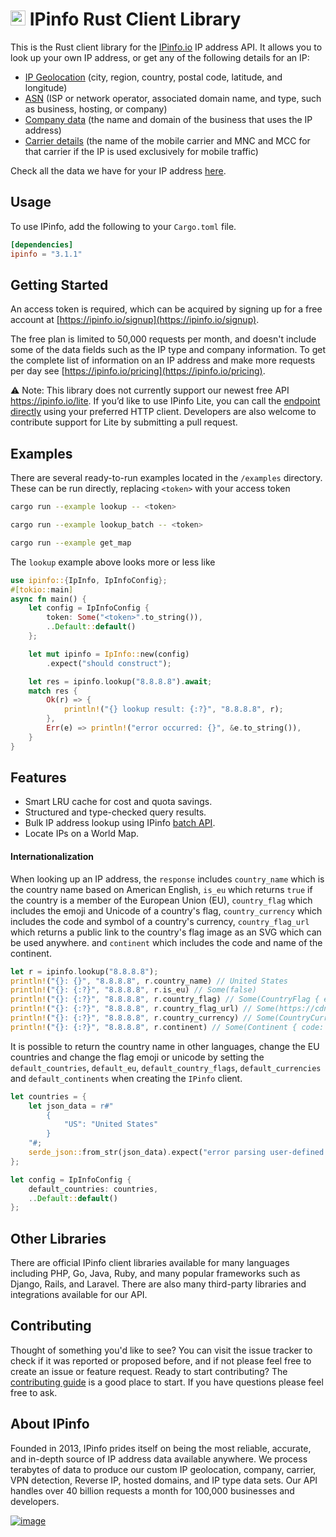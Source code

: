 # [<img src="https://ipinfo.io/static/ipinfo-small.svg" alt="IPinfo" width="24"/>](https://ipinfo.io/) IPinfo Rust Client Library

This is the Rust client library for the [IPinfo.io](https://ipinfo.io) IP address API.
It allows you to look up your own IP address, or get any of the following details for an IP:

- [IP Geolocation](https://ipinfo.io/ip-geolocation-api) (city, region, country, postal code, latitude, and longitude)
- [ASN](https://ipinfo.io/asn-api) (ISP or network operator, associated domain name, and type, such as business, hosting, or company)
- [Company data](https://ipinfo.io/ip-company-api) (the name and domain of the business that uses the IP address)
- [Carrier details](https://ipinfo.io/ip-carrier-api) (the name of the mobile carrier and MNC and MCC for that carrier if the IP is used exclusively for mobile traffic)

Check all the data we have for your IP address [here](https://ipinfo.io/what-is-my-ip).

## Usage

To use IPinfo, add the following to your `Cargo.toml` file.

```toml
[dependencies]
ipinfo = "3.1.1"
```

## Getting Started

An access token is required, which can be acquired by signing up for a free account
at [https://ipinfo.io/signup](https://ipinfo.io/signup).

The free plan is limited to 50,000 requests per month, and doesn't include some of the
data fields such as the IP type and company information. To get the complete list of
information on an IP address and make more requests per day see [https://ipinfo.io/pricing](https://ipinfo.io/pricing).

⚠️ Note: This library does not currently support our newest free API https://ipinfo.io/lite. If you’d like to use IPinfo Lite, you can call the [endpoint directly](https://ipinfo.io/developers/responses#lite-api) using your preferred HTTP client. Developers are also welcome to contribute support for Lite by submitting a pull request.

## Examples

There are several ready-to-run examples located in the `/examples` directory. These can be run directly, replacing `<token>` with your access token

```bash
cargo run --example lookup -- <token>
```

```bash
cargo run --example lookup_batch -- <token>
```

```bash
cargo run --example get_map
```

The `lookup` example above looks more or less like

```rust
use ipinfo::{IpInfo, IpInfoConfig};
#[tokio::main]
async fn main() {
    let config = IpInfoConfig {
        token: Some("<token>".to_string()),
        ..Default::default()
    };

    let mut ipinfo = IpInfo::new(config)
        .expect("should construct");

    let res = ipinfo.lookup("8.8.8.8").await;
    match res {
        Ok(r) => {
            println!("{} lookup result: {:?}", "8.8.8.8", r);
        },
        Err(e) => println!("error occurred: {}", &e.to_string()),
    }
}
```

## Features

- Smart LRU cache for cost and quota savings.
- Structured and type-checked query results.
- Bulk IP address lookup using IPinfo [batch API](https://ipinfo.io/developers/batch).
- Locate IPs on a World Map.

#### Internationalization

When looking up an IP address, the `response` includes `country_name` which is the country name based on American English, `is_eu` which returns `true` if the country is a member of the European Union (EU), `country_flag` which includes the emoji and Unicode of a country's flag, `country_currency`
which includes the code and symbol of a country's currency, `country_flag_url` which returns a public link to the country's flag image as an SVG which can be used anywhere. and `continent` which includes the code and name of the continent.

```rust
let r = ipinfo.lookup("8.8.8.8");
println!("{}: {}", "8.8.8.8", r.country_name) // United States
println!("{}: {:?}", "8.8.8.8", r.is_eu) // Some(false)
println!("{}: {:?}", "8.8.8.8", r.country_flag) // Some(CountryFlag { emoji: "🇺🇸", unicode: "U+1F1FA U+1F1F8" })
println!("{}: {:?}", "8.8.8.8", r.country_flag_url) // Some(https://cdn.ipinfo.io/static/images/countries-flags/US.svg)
println!("{}: {:?}", "8.8.8.8", r.country_currency) // Some(CountryCurrency { code: "USD", symbol: "$" })
println!("{}: {:?}", "8.8.8.8", r.continent) // Some(Continent { code: "NA", name: "North America" })
```

It is possible to return the country name in other languages, change the EU countries and change the flag emoji or unicode by setting the `default_countries`, `default_eu`, `default_country_flags`, `default_currencies` and `default_continents` when creating the `IPinfo` client.

```rust
let countries = {
    let json_data = r#"
        {
            "US": "United States"
        }
    "#;
    serde_json::from_str(json_data).expect("error parsing user-defined JSON!")
};

let config = IpInfoConfig {
    default_countries: countries,
    ..Default::default()
};
```

## Other Libraries

There are official IPinfo client libraries available for many languages including
PHP, Go, Java, Ruby, and many popular frameworks such as Django, Rails, and Laravel.
There are also many third-party libraries and integrations available for our API.

## Contributing

Thought of something you'd like to see? You can visit the issue tracker
to check if it was reported or proposed before, and if not please feel free to
create an issue or feature request. Ready to start contributing?
The [contributing guide][contributing] is a good place to start. If you have
questions please feel free to ask.

## About IPinfo

Founded in 2013, IPinfo prides itself on being the most reliable, accurate, and in-depth source of IP address data available anywhere. We process terabytes of data to produce our custom IP geolocation, company, carrier, VPN detection, Reverse IP, hosted domains, and IP type data sets. Our API handles over 40 billion requests a month for 100,000 businesses and developers.

[![image](https://avatars3.githubusercontent.com/u/15721521?s=128&u=7bb7dde5c4991335fb234e68a30971944abc6bf3&v=4)](https://ipinfo.io/)

[contributing]: https://github.com/ipinfo/rust/blob/master/CONTRIBUTING.md
